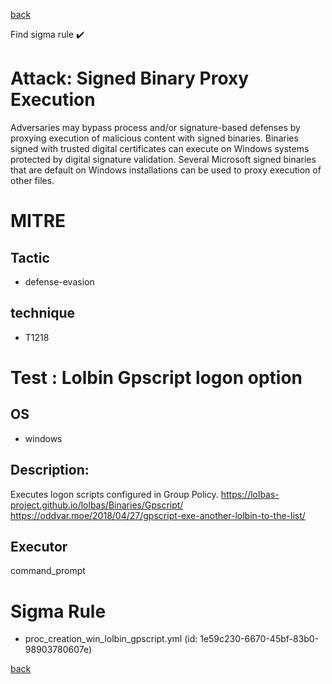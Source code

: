 
[back](../index.md)

Find sigma rule :heavy_check_mark: 

# Attack: Signed Binary Proxy Execution 

Adversaries may bypass process and/or signature-based defenses by proxying execution of malicious content with signed binaries. Binaries signed with trusted digital certificates can execute on Windows systems protected by digital signature validation. Several Microsoft signed binaries that are default on Windows installations can be used to proxy execution of other files.

# MITRE
## Tactic
  - defense-evasion


## technique
  - T1218


# Test : Lolbin Gpscript logon option
## OS
  - windows


## Description:
Executes logon scripts configured in Group Policy.
https://lolbas-project.github.io/lolbas/Binaries/Gpscript/
https://oddvar.moe/2018/04/27/gpscript-exe-another-lolbin-to-the-list/


## Executor
command_prompt

# Sigma Rule
 - proc_creation_win_lolbin_gpscript.yml (id: 1e59c230-6670-45bf-83b0-98903780607e)



[back](../index.md)
